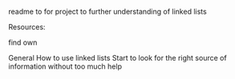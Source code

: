 readme to for project to further understanding of linked lists

Resources:

find own


General
How to use linked lists
Start to look for the right source of information without too much help
